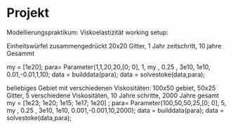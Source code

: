 ﻿# Projekt
Modellierungspraktikum: Viskoelastizität
working setup:

Einheitswürfel zusammengedrückt
20x20 Gitter, 1 Jahr zeitschritt, 10 jahre Gesammt

my = [1e20];
para= Parameter(1,1,20,20,[0; 0], 1, my , 0.25 , 3e10, 1e10, 0.01,-0.01,1,10);
data = builddata(para);
data = solvestoke(data,para);



beliebiges Gebiet mit verschiedenen Viskositäten:
100x50 gebiet, 50x25 Gitter, 5 verschiedene Viskositäten, 10 Jahre schritte, 2000 Jahre gesamt
my = [1e23; 1e20; 1e15; 1e17; 1e20] ;
para= Parameter(100,50,50,25,[0; 0], 5, my , 0.25 , 3e10, 1e10, 0.001,-0.001,10,2000);
data = builddata(para);
data = solvestoke(data,para);
